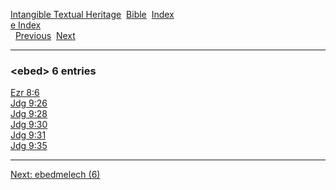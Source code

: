 [Intangible Textual Heritage](../../index)  [Bible](../index) 
[Index](index)   
[e Index](_e_)  
  [Previous](c03494)  [Next](c03496) 

------------------------------------------------------------------------

### &lt;ebed&gt; 6 entries

[Ezr 8:6](../kjv/ezr008.htm#006)  
[Jdg 9:26](../kjv/jdg009.htm#026)  
[Jdg 9:28](../kjv/jdg009.htm#028)  
[Jdg 9:30](../kjv/jdg009.htm#030)  
[Jdg 9:31](../kjv/jdg009.htm#031)  
[Jdg 9:35](../kjv/jdg009.htm#035)  

------------------------------------------------------------------------

[Next: ebedmelech (6)](c03496)
